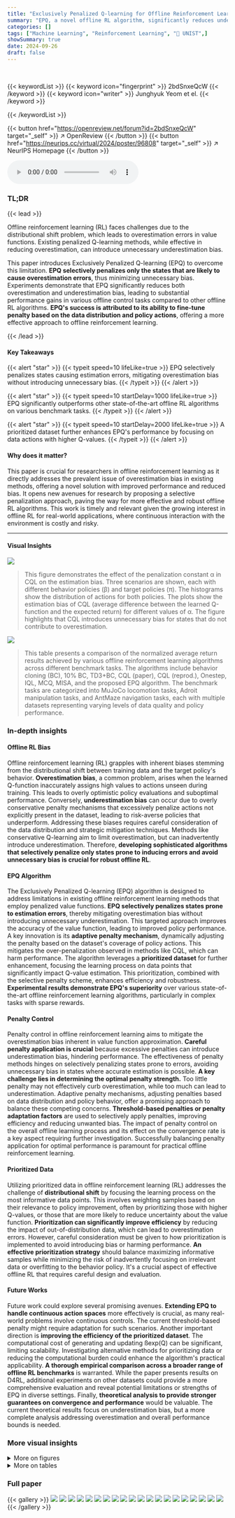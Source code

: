 ```yaml
---
title: "Exclusively Penalized Q-learning for Offline Reinforcement Learning"
summary: "EPQ, a novel offline RL algorithm, significantly reduces underestimation bias by selectively penalizing states prone to errors, improving performance over existing methods."
categories: []
tags: ["Machine Learning", "Reinforcement Learning", "🏢 UNIST",]
showSummary: true
date: 2024-09-26
draft: false
---
```


<br>

{{< keywordList >}}
{{< keyword icon="fingerprint" >}} 2bdSnxeQcW {{< /keyword >}}
{{< keyword icon="writer" >}} Junghyuk Yeom et el. {{< /keyword >}}
 
{{< /keywordList >}}

{{< button href="https://openreview.net/forum?id=2bdSnxeQcW" target="_self" >}}
↗ OpenReview
{{< /button >}}
{{< button href="https://neurips.cc/virtual/2024/poster/96808" target="_self" >}}
↗ NeurIPS Homepage
{{< /button >}}


<audio controls>
    <source src="https://ai-paper-reviewer.com/2bdSnxeQcW/podcast.wav" type="audio/wav">
    Your browser does not support the audio element.
</audio>


### TL;DR


{{< lead >}}

Offline reinforcement learning (RL) faces challenges due to the distributional shift problem, which leads to overestimation errors in value functions. Existing penalized Q-learning methods, while effective in reducing overestimation, can introduce unnecessary underestimation bias. 



This paper introduces Exclusively Penalized Q-learning (EPQ) to overcome this limitation. **EPQ selectively penalizes only the states that are likely to cause overestimation errors**, thus minimizing unnecessary bias. Experiments demonstrate that EPQ significantly reduces both overestimation and underestimation bias, leading to substantial performance gains in various offline control tasks compared to other offline RL algorithms.  **EPQ's success is attributed to its ability to fine-tune penalty based on the data distribution and policy actions**, offering a more effective approach to offline reinforcement learning.

{{< /lead >}}


#### Key Takeaways

{{< alert "star" >}}
{{< typeit speed=10 lifeLike=true >}} EPQ selectively penalizes states causing estimation errors, mitigating overestimation bias without introducing unnecessary bias. {{< /typeit >}}
{{< /alert >}}

{{< alert "star" >}}
{{< typeit speed=10 startDelay=1000 lifeLike=true >}} EPQ significantly outperforms other state-of-the-art offline RL algorithms on various benchmark tasks. {{< /typeit >}}
{{< /alert >}}

{{< alert "star" >}}
{{< typeit speed=10 startDelay=2000 lifeLike=true >}} A prioritized dataset further enhances EPQ's performance by focusing on data actions with higher Q-values. {{< /typeit >}}
{{< /alert >}}

#### Why does it matter?
This paper is crucial for researchers in offline reinforcement learning as it directly addresses the prevalent issue of overestimation bias in existing methods, offering a novel solution with improved performance and reduced bias.  It opens new avenues for research by proposing a selective penalization approach, paving the way for more effective and robust offline RL algorithms.  This work is timely and relevant given the growing interest in offline RL for real-world applications, where continuous interaction with the environment is costly and risky.

------
#### Visual Insights



![](https://ai-paper-reviewer.com/2bdSnxeQcW/figures_2_1.jpg)

> This figure demonstrates the effect of the penalization constant α in CQL on the estimation bias. Three scenarios are shown, each with different behavior policies (β) and target policies (π). The histograms show the distribution of actions for both policies. The plots show the estimation bias of CQL (average difference between the learned Q-function and the expected return) for different values of α. The figure highlights that CQL introduces unnecessary bias for states that do not contribute to overestimation.





![](https://ai-paper-reviewer.com/2bdSnxeQcW/tables_6_1.jpg)

> This table presents a comparison of the normalized average return results achieved by various offline reinforcement learning algorithms across different benchmark tasks. The algorithms include behavior cloning (BC), 10% BC, TD3+BC, CQL (paper), CQL (reprod.), Onestep, IQL, MCQ, MISA, and the proposed EPQ algorithm. The benchmark tasks are categorized into MuJoCo locomotion tasks, Adroit manipulation tasks, and AntMaze navigation tasks, each with multiple datasets representing varying levels of data quality and policy performance.





### In-depth insights


#### Offline RL Bias
Offline reinforcement learning (RL) grapples with inherent biases stemming from the distributional shift between training data and the target policy's behavior.  **Overestimation bias**, a common problem, arises when the learned Q-function inaccurately assigns high values to actions unseen during training. This leads to overly optimistic policy evaluations and suboptimal performance. Conversely, **underestimation bias** can occur due to overly conservative penalty mechanisms that excessively penalize actions not explicitly present in the dataset, leading to risk-averse policies that underperform.  Addressing these biases requires careful consideration of the data distribution and strategic mitigation techniques.  Methods like conservative Q-learning aim to limit overestimation, but can inadvertently introduce underestimation.  Therefore, **developing sophisticated algorithms that selectively penalize only states prone to inducing errors and avoid unnecessary bias is crucial for robust offline RL**.

#### EPQ Algorithm
The Exclusively Penalized Q-learning (EPQ) algorithm is designed to address limitations in existing offline reinforcement learning methods that employ penalized value functions.  **EPQ selectively penalizes states prone to estimation errors**, thereby mitigating overestimation bias without introducing unnecessary underestimation. This targeted approach improves the accuracy of the value function, leading to improved policy performance.  A key innovation is its **adaptive penalty mechanism**, dynamically adjusting the penalty based on the dataset's coverage of policy actions.  This mitigates the over-penalization observed in methods like CQL, which can harm performance.  The algorithm leverages a **prioritized dataset** for further enhancement, focusing the learning process on data points that significantly impact Q-value estimation. This prioritization, combined with the selective penalty scheme, enhances efficiency and robustness.  **Experimental results demonstrate EPQ's superiority** over various state-of-the-art offline reinforcement learning algorithms, particularly in complex tasks with sparse rewards.

#### Penalty Control
Penalty control in offline reinforcement learning aims to mitigate the overestimation bias inherent in value function approximation.  **Careful penalty application is crucial** because excessive penalties can introduce underestimation bias, hindering performance.  The effectiveness of penalty methods hinges on selectively penalizing states prone to errors, avoiding unnecessary bias in states where accurate estimation is possible.  **A key challenge lies in determining the optimal penalty strength.**  Too little penalty may not effectively curb overestimation, while too much can lead to underestimation.   Adaptive penalty mechanisms, adjusting penalties based on data distribution and policy behavior, offer a promising approach to balance these competing concerns.  **Threshold-based penalties or penalty adaptation factors** are used to selectively apply penalties, improving efficiency and reducing unwanted bias.  The impact of penalty control on the overall offline learning process and its effect on the convergence rate is a key aspect requiring further investigation.  Successfully balancing penalty application for optimal performance is paramount for practical offline reinforcement learning.

#### Prioritized Data
Utilizing prioritized data in offline reinforcement learning (RL) addresses the challenge of **distributional shift** by focusing the learning process on the most informative data points.  This involves weighting samples based on their relevance to policy improvement, often by prioritizing those with higher Q-values, or those that are more likely to reduce uncertainty about the value function.  **Prioritization can significantly improve efficiency** by reducing the impact of out-of-distribution data, which can lead to overestimation errors. However, careful consideration must be given to how prioritization is implemented to avoid introducing bias or harming performance. **An effective prioritization strategy** should balance maximizing informative samples while minimizing the risk of inadvertently focusing on irrelevant data or overfitting to the behavior policy.  It's a crucial aspect of effective offline RL that requires careful design and evaluation.

#### Future Works
Future work could explore several promising avenues.  **Extending EPQ to handle continuous action spaces** more effectively is crucial, as many real-world problems involve continuous controls.  The current threshold-based penalty might require adaptation for such scenarios.  Another important direction is **improving the efficiency of the prioritized dataset**.  The computational cost of generating and updating ßexp(Q) can be significant, limiting scalability.  Investigating alternative methods for prioritizing data or reducing the computational burden could enhance the algorithm's practical applicability.  **A thorough empirical comparison across a broader range of offline RL benchmarks** is warranted. While the paper presents results on D4RL, additional experiments on other datasets could provide a more comprehensive evaluation and reveal potential limitations or strengths of EPQ in diverse settings.  Finally, **theoretical analysis to provide stronger guarantees on convergence and performance** would be valuable.  The current theoretical results focus on underestimation bias, but a more complete analysis addressing overestimation and overall performance bounds is needed.


### More visual insights

<details>
<summary>More on figures
</summary>


![](https://ai-paper-reviewer.com/2bdSnxeQcW/figures_3_1.jpg)

> This figure illustrates the exclusive penalty used in the EPQ algorithm. Panel (a) shows how the log-probability of the behavior policy β changes with the number of data samples (N) and how the thresholds (τ) for the penalty adaptation are adjusted accordingly.  Panel (b) shows how the penalty adaptation factor (fπ,β) is calculated based on the difference between the log-probability of β and the thresholds τ, resulting in different penalty amounts for different policies (π).  The goal is to selectively penalize only when policy actions are insufficient in the dataset, minimizing unnecessary bias.


![](https://ai-paper-reviewer.com/2bdSnxeQcW/figures_4_1.jpg)

> This figure visualizes the penalty adaptation factor fπ,β(s) for different policy distributions (π) and behavior policies (β). Two scenarios are shown: (a) a uniform behavior policy and (b) a bimodal Gaussian behavior policy. The histograms display the distribution of actions (β) and how the penalty adaptation factor varies with threshold τ for different policy distributions.  The penalty factor fπ,β(s) decreases as the log-probability of the behavior policy exceeds the threshold τ, reflecting the intention to reduce penalties when the policy actions have sufficient support in the dataset. 


![](https://ai-paper-reviewer.com/2bdSnxeQcW/figures_4_2.jpg)

> This figure illustrates how the prioritized dataset (PD) addresses the issue of large penalties arising when the policy π concentrates on actions with maximum Q-values, particularly when these actions are not sufficiently present in the original dataset β.  Panel (a) shows how the PD, denoted as βº, modifies the data distribution β by emphasizing actions with high Q-values.  Panel (b) shows that this modification significantly reduces the penalty associated with the policy π when compared to using the unmodified dataset β.


![](https://ai-paper-reviewer.com/2bdSnxeQcW/figures_7_1.jpg)

> This figure shows the analysis of the proposed method, EPQ, compared to CQL.  The top row (a) presents the squared value of the estimation bias for both methods across different gradient steps in three Mujoco tasks (Hopper-random, Hopper-medium, and Halfcheetah-medium).  The bottom row (b) displays the normalized average return achieved in the same tasks under similar conditions.  The plots illustrate that EPQ effectively reduces the estimation bias (both overestimation and underestimation) and improves the normalized average returns compared to CQL, especially in the Hopper and Halfcheetah tasks.


![](https://ai-paper-reviewer.com/2bdSnxeQcW/figures_8_1.jpg)

> This figure presents a comparison of the proposed EPQ method with CQL across different Mujoco tasks. It shows plots of both squared estimation bias and normalized average return, demonstrating that EPQ significantly reduces unnecessary estimation bias compared to CQL, leading to improved performance.


![](https://ai-paper-reviewer.com/2bdSnxeQcW/figures_22_1.jpg)

> This figure presents additional ablation studies on the Hopper-medium task focusing on the impact of three hyperparameters related to the importance sampling (IS) weight calculation in the EPQ algorithm: the IS clipping factor (Cmin), the cluster radius (ε), and the temperature (ζ).  Each subplot shows the normalized average return over gradient steps for various settings of the corresponding hyperparameter, along with the results for the CQL baseline. The goal is to analyze how these parameters affect the performance of EPQ.


</details>




<details>
<summary>More on tables
</summary>


![](https://ai-paper-reviewer.com/2bdSnxeQcW/tables_18_1.jpg)
> This table presents a comparison of the normalized average return achieved by different offline reinforcement learning algorithms across various tasks from the D4RL benchmark.  The algorithms compared include Behavior Cloning (BC), 10% BC, TD3+BC, CQL (paper), CQL (reproduced), Onestep, IQL, MCQ, MISA, and the proposed EPQ method.  The tasks cover MuJoCo locomotion, Adroit manipulation, and AntMaze navigation, each with multiple datasets representing varying levels of data quality and policy behavior.

![](https://ai-paper-reviewer.com/2bdSnxeQcW/tables_19_1.jpg)
> This table presents a comparison of the average return achieved by different offline reinforcement learning algorithms across various benchmark tasks.  The results are normalized between 0 and 100, with 0 representing random performance and 100 representing expert performance.  The algorithms compared include behavior cloning (BC), 10% BC, TD3+BC, CQL (from the original paper and a reproduction), Onestep, IQL, MCQ, MISA, and the proposed EPQ. The tasks are categorized into MuJoCo locomotion tasks, Adroit manipulation tasks, and AntMaze navigation tasks, each with multiple datasets representing varying data quality and policy characteristics. The table allows for a comprehensive comparison of the performance of different methods in offline RL.

![](https://ai-paper-reviewer.com/2bdSnxeQcW/tables_20_1.jpg)
> This table compares the performance of EPQ with other state-of-the-art offline reinforcement learning algorithms across various tasks from the D4RL benchmark.  The tasks are categorized into Mujoco locomotion tasks, Adroit manipulation tasks, and AntMaze navigation tasks.  Each task includes several datasets representing different levels of difficulty and data collection methods (random, medium, expert, replay).  The table shows the normalized average return for each algorithm and dataset, providing a quantitative assessment of relative performance.

![](https://ai-paper-reviewer.com/2bdSnxeQcW/tables_21_1.jpg)
> This table presents a comparison of the average return achieved by different offline reinforcement learning algorithms across various tasks from the D4RL benchmark.  The results are normalized between 0 and 100, where 0 represents random performance and 100 represents expert performance.  The algorithms compared include behavior cloning (BC), 10% BC, TD3+BC, CQL (paper), CQL (reprod.), Onestep, IQL, MCQ, MISA, and the proposed EPQ method.  The tasks are categorized into Mujoco locomotion tasks, Adroit manipulation tasks, and AntMaze navigation tasks, each with multiple datasets representing different data distributions (e.g., random, medium, expert).

![](https://ai-paper-reviewer.com/2bdSnxeQcW/tables_23_1.jpg)
> This table compares the performance of the proposed EPQ algorithm against several existing offline reinforcement learning algorithms across various tasks from the D4RL benchmark.  The tasks are categorized into Mujoco Locomotion, Adroit Manipulation, and AntMaze Navigation tasks, with different dataset variations for each.  The results show normalized average returns (0-100 scale), providing a clear comparison of the algorithms' performance in different scenarios.

</details>




### Full paper

{{< gallery >}}
<img src="https://ai-paper-reviewer.com/2bdSnxeQcW/1.png" class="grid-w50 md:grid-w33 xl:grid-w25" />
<img src="https://ai-paper-reviewer.com/2bdSnxeQcW/2.png" class="grid-w50 md:grid-w33 xl:grid-w25" />
<img src="https://ai-paper-reviewer.com/2bdSnxeQcW/3.png" class="grid-w50 md:grid-w33 xl:grid-w25" />
<img src="https://ai-paper-reviewer.com/2bdSnxeQcW/4.png" class="grid-w50 md:grid-w33 xl:grid-w25" />
<img src="https://ai-paper-reviewer.com/2bdSnxeQcW/5.png" class="grid-w50 md:grid-w33 xl:grid-w25" />
<img src="https://ai-paper-reviewer.com/2bdSnxeQcW/6.png" class="grid-w50 md:grid-w33 xl:grid-w25" />
<img src="https://ai-paper-reviewer.com/2bdSnxeQcW/7.png" class="grid-w50 md:grid-w33 xl:grid-w25" />
<img src="https://ai-paper-reviewer.com/2bdSnxeQcW/8.png" class="grid-w50 md:grid-w33 xl:grid-w25" />
<img src="https://ai-paper-reviewer.com/2bdSnxeQcW/9.png" class="grid-w50 md:grid-w33 xl:grid-w25" />
<img src="https://ai-paper-reviewer.com/2bdSnxeQcW/10.png" class="grid-w50 md:grid-w33 xl:grid-w25" />
<img src="https://ai-paper-reviewer.com/2bdSnxeQcW/11.png" class="grid-w50 md:grid-w33 xl:grid-w25" />
<img src="https://ai-paper-reviewer.com/2bdSnxeQcW/12.png" class="grid-w50 md:grid-w33 xl:grid-w25" />
<img src="https://ai-paper-reviewer.com/2bdSnxeQcW/13.png" class="grid-w50 md:grid-w33 xl:grid-w25" />
<img src="https://ai-paper-reviewer.com/2bdSnxeQcW/14.png" class="grid-w50 md:grid-w33 xl:grid-w25" />
<img src="https://ai-paper-reviewer.com/2bdSnxeQcW/15.png" class="grid-w50 md:grid-w33 xl:grid-w25" />
<img src="https://ai-paper-reviewer.com/2bdSnxeQcW/16.png" class="grid-w50 md:grid-w33 xl:grid-w25" />
<img src="https://ai-paper-reviewer.com/2bdSnxeQcW/17.png" class="grid-w50 md:grid-w33 xl:grid-w25" />
<img src="https://ai-paper-reviewer.com/2bdSnxeQcW/18.png" class="grid-w50 md:grid-w33 xl:grid-w25" />
<img src="https://ai-paper-reviewer.com/2bdSnxeQcW/19.png" class="grid-w50 md:grid-w33 xl:grid-w25" />
<img src="https://ai-paper-reviewer.com/2bdSnxeQcW/20.png" class="grid-w50 md:grid-w33 xl:grid-w25" />
{{< /gallery >}}
